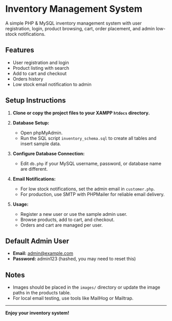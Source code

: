 # Inventory Management System

A simple PHP & MySQL inventory management system with user registration, login, product browsing, cart, order placement, and admin low-stock notifications.

## Features

- User registration and login
- Product listing with search
- Add to cart and checkout
- Orders history
- Low stock email notification to admin

## Setup Instructions

1. **Clone or copy the project files to your XAMPP `htdocs` directory.**

2. **Database Setup:**
   - Open phpMyAdmin.
   - Run the SQL script `inventory_schema.sql` to create all tables and insert sample data.

3. **Configure Database Connection:**
   - Edit `db.php` if your MySQL username, password, or database name are different.

4. **Email Notifications:**
   - For low stock notifications, set the admin email in `customer.php`.
   - For production, use SMTP with PHPMailer for reliable email delivery.

5. **Usage:**
   - Register a new user or use the sample admin user.
   - Browse products, add to cart, and checkout.
   - Orders and cart are managed per user.

## Default Admin User

- **Email:** admin@example.com
- **Password:** admin123 (hashed, you may need to reset this)

## Notes

- Images should be placed in the `images/` directory or update the image paths in the products table.
- For local email testing, use tools like MailHog or Mailtrap.

---

**Enjoy your inventory system!**
